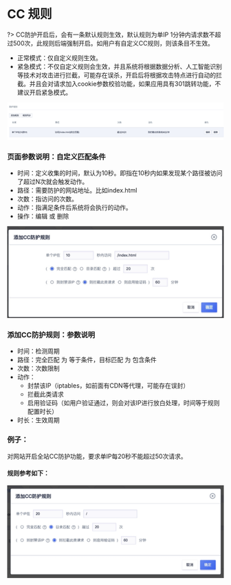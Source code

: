 # CC 规则

?> CC防护开启后，会有一条默认规则生效，默认规则为单IP 1分钟内请求数不超过500次，此规则后端强制开启。如用户有自定义CC规则，则该条目不生效。

* 正常模式：仅自定义规则生效。
* 紧急模式：不仅自定义规则会生效，并且系统将根据数据分析、人工智能识别等技术对攻击进行拦截，可能存在误杀，开启后将根据攻击特点进行自动的拦截。并且会对请求加入cookie参数校验功能，如果应用具有301跳转功能，不建议开启紧急模式。

![](/images/15971389805368.jpg)

### 页面参数说明：自定义匹配条件

  - 时间：定义收集的时间，默认为10秒。即指在10秒内如果发现某个路径被访问了超过N次就会触发动作。
  - 路径：需要防护的网站地址。比如index.html
  - 次数：指访问的次数。
  - 动作：指满足条件后系统将会执行的动作。
  - 操作：编辑 或 删除

![](/images/15971391299486.jpg)

### 添加CC防护规则：参数说明

  - 时间：检测周期
  - 路径：完全匹配 为 等于条件，目标匹配 为 包含条件
  - 次数：次数限制
  - 动作：
     - 封禁该IP（iptables，如前面有CDN等代理，可能存在误封）
     - 拦截此类请求
     - 启用验证码（如用户验证通过，则会对该IP进行放白处理，时间等于规则配置时长）
  - 时长：生效周期

### 例子：
对网站开启全站CC防护功能，要求单IP每20秒不能超过50次请求。

#### 规则参考如下：
![](/images/15971393155084.jpg)


